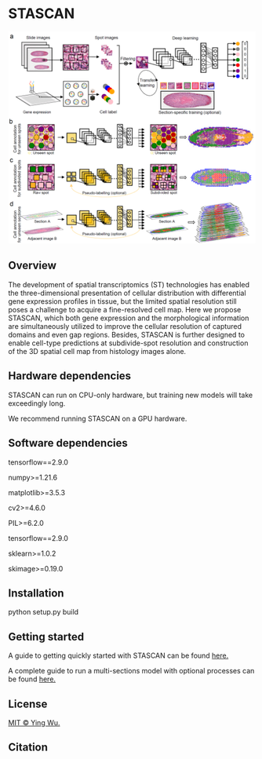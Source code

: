 # STASCAN
![](./STASCAN_overview.png)


## Overview
The development of spatial transcriptomics (ST) technologies has enabled the three-dimensional presentation of cellular distribution with differential gene expression profiles in tissue, but the limited spatial resolution still poses a challenge to acquire a fine-resolved cell map. Here we propose STASCAN, which both gene expression and the morphological information are simultaneously utilized to improve the cellular resolution of captured domains and even gap regions. Besides, STASCAN is further designed to enable cell-type predictions at subdivide-spot resolution and construction of the 3D spatial cell map from histology images alone. 


## Hardware dependencies
STASCAN can run on CPU-only hardware, but training new models will take exceedingly long.

We recommend running STASCAN on a GPU hardware.


## Software dependencies
tensorflow==2.9.0

numpy>=1.21.6

matplotlib>=3.5.3

cv2>=4.6.0

PIL>=6.2.0

tensorflow==2.9.0

sklearn>=1.0.2

skimage>=0.19.0


## Installation
python setup.py build


## Getting started

A guide to getting quickly started with STASCAN can be found [here.](./Demo/Demo1/demo1.ipynb)

A complete guide to run a multi-sections model with optional processes can be found [here.](./Demo/Demo2/demo2.ipynb)

## License
[MIT © Ying Wu.](./LICENSE.txt)

## Citation
